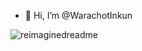- 👋 Hi, I’m @WarachotInkun

<img src="https://myreadme.vercel.app/api/embed/WarachotInkun?panels=userstatistics,toprepositories,toplanguages,commitgraph" alt="reimaginedreadme" />
